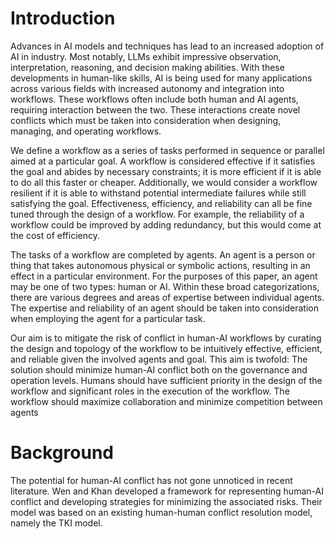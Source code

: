 # Introduction
Advances in AI models and techniques has lead to an increased adoption of AI in industry. Most notably, LLMs exhibit impressive observation, interpretation, reasoning, and decision making abilities. With these developments in human-like skills, AI is being used for many applications across various fields with increased autonomy and integration into workflows. These workflows often include both human and AI agents, requiring interaction between the two. These interactions create novel conflicts which must be taken into consideration when designing, managing, and operating workflows. 

We define a workflow as a series of tasks performed in sequence or parallel aimed at a particular goal. A workflow is considered effective if it satisfies the goal and abides by necessary constraints; it is more efficient if it is able to do all this faster or cheaper. Additionally, we would consider a workflow resilient if it is able to withstand potential intermediate failures while still satisfying the goal. Effectiveness, efficiency, and reliability can all be fine tuned through the design of a workflow. For example, the reliability of a workflow could be improved by adding redundancy, but this would come at the cost of efficiency.

The tasks of a workflow are completed by agents. An agent is a person or thing that takes autonomous physical or symbolic actions, resulting in an effect in a particular environment. For the purposes of this paper, an agent may be one of two types: human or AI. Within these broad categorizations, there are various degrees and areas of expertise between individual agents. The expertise and reliability of an agent should be taken into consideration when employing the agent for a particular task.

Our aim is to mitigate the risk of conflict in human-AI workflows by curating the design and topology of the workflow to be intuitively effective, efficient, and reliable given the involved agents and goal. This aim is twofold: The solution should minimize human-AI conflict both on the governance and operation levels. Humans should have sufficient priority in the design of the workflow and significant roles in the execution of the workflow. The workflow should maximize collaboration and minimize competition between agents

# Background
The potential for human-AI conflict has not gone unnoticed in recent literature. Wen and Khan developed a framework for representing human-AI conflict and developing strategies for minimizing the associated risks. Their model was based on an existing human-human conflict resolution model, namely the TKI model. 